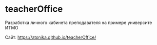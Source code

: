 # teacherOffice

Разработка личного кабинета преподавателя на примере университе ИТМО


Сайт: https://atonika.github.io/teacherOffice/
